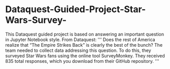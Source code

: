 # Dataquest-Guided-Project-Star-Wars-Survey-
This Dataquest guided project is based on answering an important question in Jupyter Notebook style. From Dataquest:
'''
Does the rest of America realize that “The Empire Strikes Back” is clearly the best of the bunch?
The team needed to collect data addressing this question. 
To do this, they surveyed Star Wars fans using the online tool SurveyMonkey. 
They received 835 total responses, which you download from their GitHub repository.
'''
